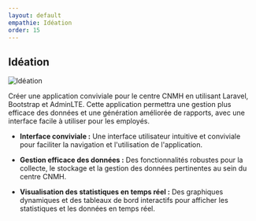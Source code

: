 ```yaml
---
layout: default
empathie: Idéation
order: 15
---
```



## Idéation

![Idéation](./images/Idéation.png)

<!-- note -->
Créer une application conviviale pour le centre CNMH en utilisant Laravel, Bootstrap et AdminLTE. Cette application permettra une gestion plus efficace des données et une génération améliorée de rapports, avec une interface facile à utiliser pour les employés.

- **Interface conviviale :** Une interface utilisateur intuitive et conviviale pour faciliter la navigation et l'utilisation de l'application.

- **Gestion efficace des données :** Des fonctionnalités robustes pour la collecte, le stockage et la gestion des données pertinentes au sein du centre CNMH.

- **Visualisation des statistiques en temps réel :** Des graphiques dynamiques et des tableaux de bord interactifs pour afficher les statistiques et les données en temps réel.

<!-- new slide -->






